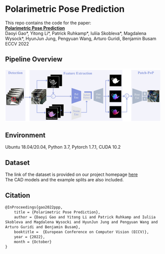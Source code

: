# Polarimetric Pose Prediction
This repo contains the code for the paper:  
**[Polarimetric Pose Prediction](https://arxiv.org/abs/2112.03810)**  
Daoyi Gao*, Yitong Li*, Patrick Ruhkamp*, Iuliia Skobleva*, Magdalena Wysock*, HyunJun Jung, Pengyuan Wang, Arturo Guridi, Benjamin Busam  
ECCV 2022  

## Pipeline Overview
<p align="center">
<img src='assets/PPPPipeline.jpeg' width='800'>
<p>


## Environment
Ubuntu 18.04/20.04, Python 3.7, Pytorch 1.7.1, CUDA 10.2

## Dataset
The link of the dataset is provided on our project homepage [here](https://daoyig.github.io/PPPNet/)  
The CAD models and the example splits are also included.  

## Citation
```
@InProceedings{gao2022ppp,
    title = {Polarimetric Pose Prediction},
    author = {Daoyi Gao and Yitong Li and Patrick Ruhkamp and Iuliia Skobleva and Magdalena Wysocki and HyunJun Jung and Pengyuan Wang and Arturo Guridi and Benjamin Busam},
    booktitle =  {European Conference on Computer Vision (ECCV)},
    year = {2022},
    month = {October}
}
```
